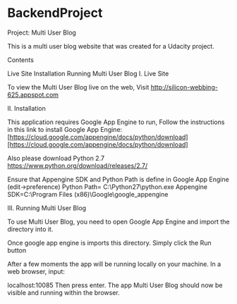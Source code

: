 # BackendProject

Project: Multi User Blog

This is a multi user blog website that was created for a Udacity project.

Contents

Live Site
Installation
Running Multi User Blog
I. Live Site

To view the Multi User Blog live on the web, Visit http://silicon-webbing-625.appspot.com

II. Installation

This application requires Google App Engine to run, Follow the instructions in this link to install Google App Engine: [https://cloud.google.com/appengine/docs/python/download][https://cloud.google.com/appengine/docs/python/download]

Also please download Python 2.7
https://www.python.org/download/releases/2.7/

Ensure that Appengine SDK and Python Path is define in Google App Engine (edit->preference)
Python Path= C:\Python27\python.exe
Appengine SDK=C:\Program Files (x86)\Google\google_appengine

III. Running Multi User Blog

To use Multi User Blog, you need to open Google App Engine and import the directory into it.

Once google app engine is imports this directory. Simply click the Run button  

After a few moments the app will be running locally on your machine. In a web browser, input:

localhost:10085
Then press enter. The app Multi User Blog should now be visible and running within the browser.
